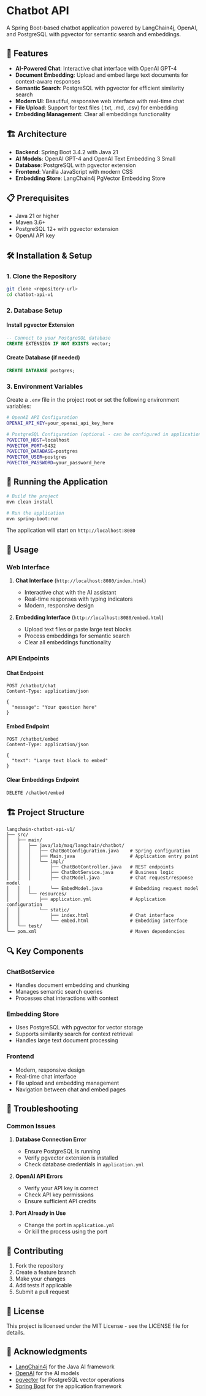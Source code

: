 # Chatbot API

A Spring Boot-based chatbot application powered by LangChain4j, OpenAI, and PostgreSQL with pgvector for semantic search and embeddings.

## 🚀 Features

- **AI-Powered Chat**: Interactive chat interface with OpenAI GPT-4
- **Document Embedding**: Upload and embed large text documents for context-aware responses
- **Semantic Search**: PostgreSQL with pgvector for efficient similarity search
- **Modern UI**: Beautiful, responsive web interface with real-time chat
- **File Upload**: Support for text files (.txt, .md, .csv) for embedding
- **Embedding Management**: Clear all embeddings functionality

## 🏗️ Architecture

- **Backend**: Spring Boot 3.4.2 with Java 21
- **AI Models**: OpenAI GPT-4 and OpenAI Text Embedding 3 Small
- **Database**: PostgreSQL with pgvector extension
- **Frontend**: Vanilla JavaScript with modern CSS
- **Embedding Store**: LangChain4j PgVector Embedding Store

## 📋 Prerequisites

- Java 21 or higher
- Maven 3.6+
- PostgreSQL 12+ with pgvector extension
- OpenAI API key

## 🛠️ Installation & Setup

### 1. Clone the Repository

```bash
git clone <repository-url>
cd chatbot-api-v1
```

### 2. Database Setup

#### Install pgvector Extension

```sql
-- Connect to your PostgreSQL database
CREATE EXTENSION IF NOT EXISTS vector;
```

#### Create Database (if needed)

```sql
CREATE DATABASE postgres;
```

### 3. Environment Variables

Create a `.env` file in the project root or set the following environment variables:

```bash
# OpenAI API Configuration
OPENAI_API_KEY=your_openai_api_key_here

# PostgreSQL Configuration (optional - can be configured in application.yml)
PGVECTOR_HOST=localhost
PGVECTOR_PORT=5432
PGVECTOR_DATABASE=postgres
PGVECTOR_USER=postgres
PGVECTOR_PASSWORD=your_password_here
```
## 🚀 Running the Application

```bash
# Build the project
mvn clean install

# Run the application
mvn spring-boot:run
```

The application will start on `http://localhost:8080`

## 📱 Usage

### Web Interface

1. **Chat Interface** (`http://localhost:8080/index.html`)
   - Interactive chat with the AI assistant
   - Real-time responses with typing indicators
   - Modern, responsive design

2. **Embedding Interface** (`http://localhost:8080/embed.html`)
   - Upload text files or paste large text blocks
   - Process embeddings for semantic search
   - Clear all embeddings functionality

### API Endpoints

#### Chat Endpoint
```http
POST /chatbot/chat
Content-Type: application/json

{
  "message": "Your question here"
}
```

#### Embed Endpoint
```http
POST /chatbot/embed
Content-Type: application/json

{
  "text": "Large text block to embed"
}
```

#### Clear Embeddings Endpoint
```http
DELETE /chatbot/embed
```

## 🏗️ Project Structure

```
langchain-chatbot-api-v1/
├── src/
│   ├── main/
│   │   ├── java/lab/maq/langchain/chatbot/
│   │   │   ├── ChatBotConfiguration.java    # Spring configuration
│   │   │   ├── Main.java                    # Application entry point
│   │   │   └── impl/
│   │   │       ├── ChatBotController.java   # REST endpoints
│   │   │       ├── ChatBotService.java      # Business logic
│   │   │       ├── ChatModel.java           # Chat request/response model
│   │   │       └── EmbedModel.java          # Embedding request model
│   │   └── resources/
│   │       ├── application.yml              # Application configuration
│   │       └── static/
│   │           ├── index.html               # Chat interface
│   │           └── embed.html               # Embedding interface
│   └── test/
└── pom.xml                                  # Maven dependencies
```

## 🔍 Key Components

### ChatBotService
- Handles document embedding and chunking
- Manages semantic search queries
- Processes chat interactions with context

### Embedding Store
- Uses PostgreSQL with pgvector for vector storage
- Supports similarity search for context retrieval
- Handles large text document processing

### Frontend
- Modern, responsive design
- Real-time chat interface
- File upload and embedding management
- Navigation between chat and embed pages

## 🚨 Troubleshooting

### Common Issues

1. **Database Connection Error**
   - Ensure PostgreSQL is running
   - Verify pgvector extension is installed
   - Check database credentials in `application.yml`

2. **OpenAI API Errors**
   - Verify your API key is correct
   - Check API key permissions
   - Ensure sufficient API credits

3. **Port Already in Use**
   - Change the port in `application.yml`
   - Or kill the process using the port

## 🤝 Contributing

1. Fork the repository
2. Create a feature branch
3. Make your changes
4. Add tests if applicable
5. Submit a pull request

## 📄 License

This project is licensed under the MIT License - see the LICENSE file for details.

## 🙏 Acknowledgments

- [LangChain4j](https://github.com/langchain4j/langchain4j) for the Java AI framework
- [OpenAI](https://openai.com/) for the AI models
- [pgvector](https://github.com/pgvector/pgvector) for PostgreSQL vector operations
- [Spring Boot](https://spring.io/projects/spring-boot) for the application framework 